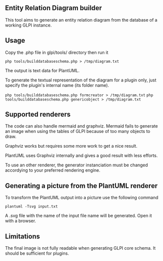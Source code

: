 ## Entity Relation Diagram builder

This tool aims to generate an entity relation diagram from the database of a working GLPI instance.

## Usage

Copy the .php file in glpi/tools/ directory then run it

```php tools/builddatabaseschema.php > /tmp/diagram.txt```

The output is text data for PlantUML.

To generate the textual representation of the diagram for a plugin only, just specify the plugin's internal name (its folder name).

```php tools/builddatabaseschema.php formcreator > /tmp/diagram.txt```
```php tools/builddatabaseschema.php genericobject > /tmp/diagram.txt```

## Supported renderers

The code can also handle mermaid and graphviz. Mermaid fails to generate an image when using the tables of GLPI because of too many objects to draw.

Graphviz works but requires some more work to get a nice result.

PlantUML uses Graphviz internally and gives a good result with less efforts.

To use an other renderer, the generator instanciation must be changed accordying to your preferred rendering engine.

## Generating a picture from the PlantUML renderer

To transform the PlantUML output into a picture use the following command

```plantuml -Tsvg input.txt```

A .svg file with the name of the input file name will be generated. Open it with a browser.

## Limitations

The final image is not fully readable when generating GLPI core schema. It should be sufficient for plugins.
